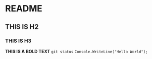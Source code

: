 # README
## THIS IS H2
### THIS IS H3

**THIS IS A BOLD TEXT**
`git status`
`Console.WriteLine("Hello World");`
